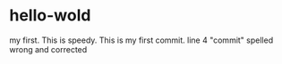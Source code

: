 # hello-wold
my first.
This is speedy.
This is my first commit.
line 4 "commit" spelled wrong and corrected
